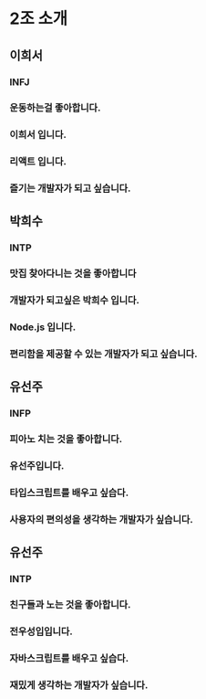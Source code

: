 <h1> 2조 소개 </h1>

<h2> 이희서 </h2>

<h3> INFJ </h3>
<h3>운동하는걸 좋아합니다.</h3>
<h3>이희서 입니다.</h3>
<h3>리액트 입니다.</h3>
<h3>즐기는 개발자가 되고 싶습니다.</h3>




<h2> 박희수 </h2>

<h3> INTP </h3>
<h3> 맛집 찾아다니는 것을 좋아합니다</h3>
<h3> 개발자가 되고싶은 박희수 입니다.</h3>
<h3> Node.js 입니다.</h3> 
<h3> 편리함을 제공할 수 있는 개발자가 되고 싶습니다.<h3>

<h2> 유선주</h2>

<h3> INFP </h3>
<h3> 피아노 치는 것을 좋아합니다.</h3>
<h3>유선주입니다.</h3>
<h3>타입스크립트를 배우고 싶습다.</h3>
<h3>사용자의 편의성을 생각하는 개발자가 싶습니다.</h3>


<h2> 유선주</h2>

<h3> INTP </h3>
<h3> 친구들과 노는 것을  좋아합니다.</h3>
<h3> 전우성입입니다.</h3>
<h3> 자바스크립트를 배우고 싶습다.</h3>
<h3> 재밌게  생각하는 개발자가 싶습니다.</h3>

